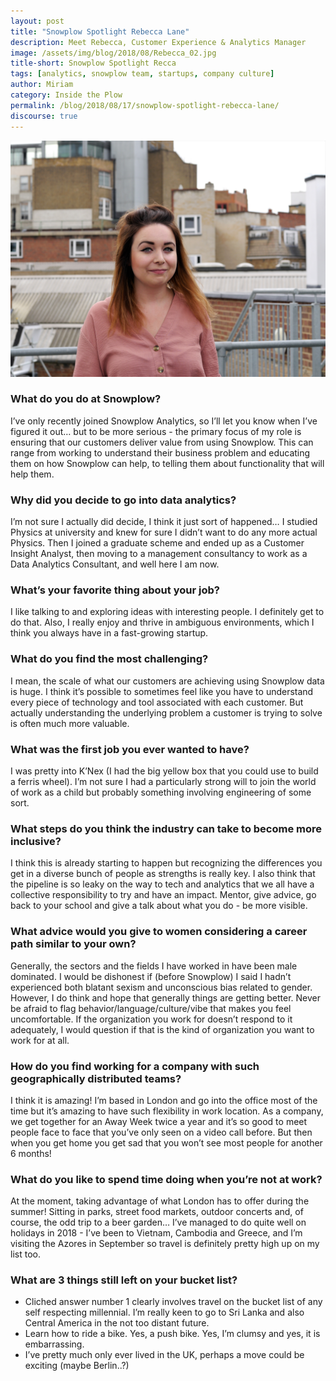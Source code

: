 ```yaml
---
layout: post
title: "Snowplow Spotlight Rebecca Lane"
description: Meet Rebecca, Customer Experience & Analytics Manager
image: /assets/img/blog/2018/08/Rebecca_02.jpg
title-short: Snowplow Spotlight Recca
tags: [analytics, snowplow team, startups, company culture]
author: Miriam
category: Inside the Plow
permalink: /blog/2018/08/17/snowplow-spotlight-rebecca-lane/
discourse: true
---
```


![Rebecca Lane][rebecca]


<h3>What do you do at Snowplow?</h3>

I’ve only recently joined Snowplow Analytics, so I’ll let you know when I’ve figured it out… but to be more serious - the primary focus of my role is ensuring that our customers deliver value from using Snowplow. This can range from working to understand their business problem and educating them on how Snowplow can help, to telling them about functionality that will help them.

<h3>Why did you decide to go into data analytics?</h3>

I’m not sure I actually did decide, I think it just sort of happened… I studied Physics at university and knew for sure I didn’t want to do any more actual Physics. Then I joined a graduate scheme and ended up as a Customer Insight Analyst, then moving to a management consultancy to work as a Data Analytics Consultant, and well here I am now.


<h3>What’s your favorite thing about your job?</h3>

I like talking to and exploring ideas with interesting people. I definitely get to do that. Also, I really enjoy and thrive in ambiguous environments, which I think you always have in a fast-growing startup.  


<h3>What do you find the most challenging?</h3>

I mean, the scale of what our customers are achieving using Snowplow data is huge. I think it’s possible to sometimes feel like you have to understand every piece of technology and tool associated with each customer. But actually understanding the underlying problem a customer is trying to solve is often much more valuable.

<h3>What was the first job you ever wanted to have?</h3>

I was pretty into K’Nex (I had the big yellow box that you could use to build a ferris wheel). I’m not sure I had a particularly strong will to join the world of work as a child but probably something involving engineering of some sort.  

<h3>What steps do you think the industry can take to become more inclusive?</h3>

I think this is already starting to happen but recognizing the differences you get in a diverse bunch of people as strengths is really key. I also think that the pipeline is so leaky on the way to tech and analytics that we all have a collective responsibility to try and have an impact. Mentor, give advice, go back to your school and give a talk about what you do - be more visible.

<h3>What advice would you give to women considering a career path similar to your own?</h3>

Generally, the sectors and the fields I have worked in have been male dominated. I would be dishonest if (before Snowplow) I said I hadn’t experienced both blatant sexism and unconscious bias related to gender. However, I do think and hope that generally things are getting better. Never be afraid to flag behavior/language/culture/vibe that makes you feel uncomfortable. If the organization you work for doesn’t respond to it adequately, I would question if that is the kind of organization you want to work for at all.

<h3>How do you find working for a company with such geographically distributed teams?</h3>

I think it is amazing! I’m based in London and go into the office most of the time but it’s amazing to have such flexibility in work location. As a company, we get together for an Away Week twice a year and it’s so good to meet people face to face that you’ve only seen on a video call before. But then when you get home you get sad that you won’t see most people for another 6 months!

<h3>What do you like to spend time doing when you’re not at work?</h3>

At the moment, taking advantage of what London has to offer during the summer! Sitting in parks, street food markets, outdoor concerts and, of course, the odd trip to a beer garden… I’ve managed to do quite well on holidays in 2018 - I’ve been to Vietnam, Cambodia and Greece, and I’m visiting the Azores in September so travel is definitely pretty high up on my list too.

<h3>What are 3 things still left on your bucket list?</h3>

* Cliched answer number 1 clearly involves travel on the bucket list of any self respecting millennial. I’m really keen to go to Sri Lanka and also Central America in the not too distant future.
* Learn how to ride a bike. Yes, a push bike. Yes, I’m clumsy and yes, it is embarrassing.
* I’ve pretty much only ever lived in the UK, perhaps a move could be exciting (maybe Berlin..?)



[rebecca]: /assets/img/blog/2018/08/Rebecca_02.jpg

[snowplow]: www.snowplowanalytics.com
